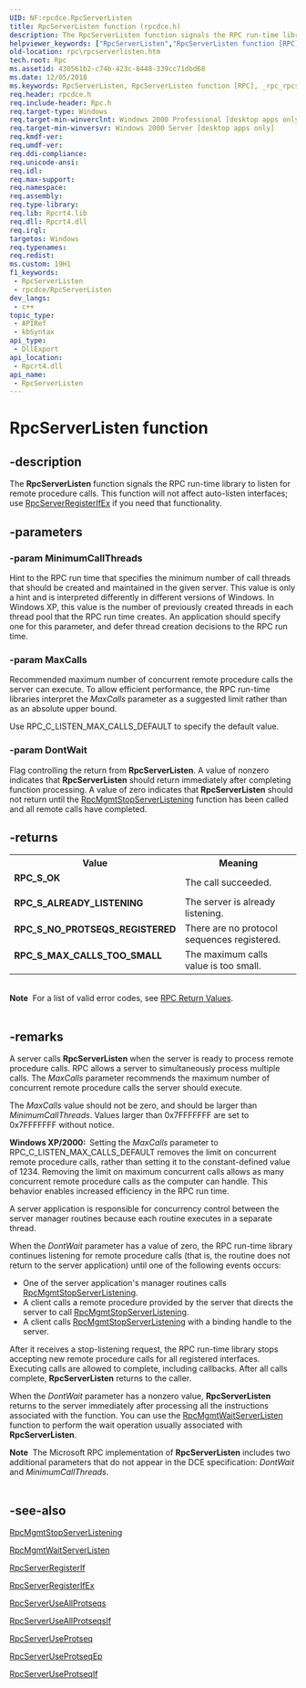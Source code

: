```yaml
---
UID: NF:rpcdce.RpcServerListen
title: RpcServerListen function (rpcdce.h)
description: The RpcServerListen function signals the RPC run-time library to listen for remote procedure calls. This function will not affect auto-listen interfaces; use RpcServerRegisterIfEx if you need that functionality.
helpviewer_keywords: ["RpcServerListen","RpcServerListen function [RPC]","_rpc_rpcserverlisten","rpc.rpcserverlisten","rpcdce/RpcServerListen"]
old-location: rpc\rpcserverlisten.htm
tech.root: Rpc
ms.assetid: 430561b2-c74b-423c-8448-339cc71dbd68
ms.date: 12/05/2018
ms.keywords: RpcServerListen, RpcServerListen function [RPC], _rpc_rpcserverlisten, rpc.rpcserverlisten, rpcdce/RpcServerListen
req.header: rpcdce.h
req.include-header: Rpc.h
req.target-type: Windows
req.target-min-winverclnt: Windows 2000 Professional [desktop apps only]
req.target-min-winversvr: Windows 2000 Server [desktop apps only]
req.kmdf-ver: 
req.umdf-ver: 
req.ddi-compliance: 
req.unicode-ansi: 
req.idl: 
req.max-support: 
req.namespace: 
req.assembly: 
req.type-library: 
req.lib: Rpcrt4.lib
req.dll: Rpcrt4.dll
req.irql: 
targetos: Windows
req.typenames: 
req.redist: 
ms.custom: 19H1
f1_keywords:
 - RpcServerListen
 - rpcdce/RpcServerListen
dev_langs:
 - c++
topic_type:
 - APIRef
 - kbSyntax
api_type:
 - DllExport
api_location:
 - Rpcrt4.dll
api_name:
 - RpcServerListen
---
```


# RpcServerListen function


## -description

The 
<b>RpcServerListen</b> function signals the RPC run-time library to listen for remote procedure calls. This function will not affect auto-listen interfaces; use 
<a href="https://docs.microsoft.com/windows/desktop/api/rpcdce/nf-rpcdce-rpcserverregisterifex">RpcServerRegisterIfEx</a> if you need that functionality.

## -parameters

### -param MinimumCallThreads

Hint to the RPC run time that specifies the minimum number of call threads that should be created and maintained in the given server. This value is only a hint and is interpreted differently in different versions of Windows. In Windows XP, this value is the number of previously created threads in each thread pool that the RPC run time creates. An application should specify one for this parameter, and defer thread creation decisions to the RPC run time.

### -param MaxCalls

Recommended maximum number of concurrent remote procedure calls the server can execute. To allow efficient performance, the RPC run-time libraries interpret the <i>MaxCalls</i> parameter as a suggested limit rather than as an absolute upper bound. 




Use RPC_C_LISTEN_MAX_CALLS_DEFAULT to specify the default value.

### -param DontWait

Flag controlling the return from 
<b>RpcServerListen</b>. A value of nonzero indicates that 
<b>RpcServerListen</b> should return immediately after completing function processing. A value of zero indicates that 
<b>RpcServerListen</b> should not return until the 
<a href="https://docs.microsoft.com/windows/desktop/api/rpcdce/nf-rpcdce-rpcmgmtstopserverlistening">RpcMgmtStopServerListening</a> function has been called and all remote calls have completed.

## -returns

<table>
<tr>
<th>Value</th>
<th>Meaning</th>
</tr>
<tr>
<td width="40%">
<dl>
<dt><b>RPC_S_OK</b></dt>
</dl>
</td>
<td width="60%">
The call succeeded.

</td>
</tr>
<tr>
<td width="40%">
<dl>
<dt><b>RPC_S_ALREADY_LISTENING</b></dt>
</dl>
</td>
<td width="60%">
The server is already listening.

</td>
</tr>
<tr>
<td width="40%">
<dl>
<dt><b>RPC_S_NO_PROTSEQS_REGISTERED</b></dt>
</dl>
</td>
<td width="60%">
There are no protocol sequences registered.

</td>
</tr>
<tr>
<td width="40%">
<dl>
<dt><b>RPC_S_MAX_CALLS_TOO_SMALL</b></dt>
</dl>
</td>
<td width="60%">
The maximum calls value is too small.

</td>
</tr>
</table>
 

<div class="alert"><b>Note</b>  For a list of valid error codes, see 
<a href="https://docs.microsoft.com/windows/desktop/Rpc/rpc-return-values">RPC Return Values</a>.</div>
<div> </div>

## -remarks

A server calls 
<b>RpcServerListen</b> when the server is ready to process remote procedure calls. RPC allows a server to simultaneously process multiple calls. The <i>MaxCalls</i> parameter recommends the maximum number of concurrent remote procedure calls the server should execute.

The <i>MaxCalls</i> value should not be zero, and should be larger than <i>MinimumCallThreads</i>. Values larger than 0x7FFFFFFF are set to 0x7FFFFFFF without notice.

<b>Windows XP/2000:  </b>Setting the <i>MaxCalls</i> parameter to RPC_C_LISTEN_MAX_CALLS_DEFAULT removes the limit on concurrent remote procedure calls, rather than setting it to the constant-defined value of 1234. Removing the limit on maximum concurrent calls allows as many concurrent remote procedure calls as the computer can handle. This behavior enables increased efficiency in the RPC run time.

A server application is responsible for concurrency control between the server manager routines because each routine executes in a separate thread.

When the <i>DontWait</i> parameter has a value of zero, the RPC run-time library continues listening for remote procedure calls (that is, the routine does not return to the server application) until one of the following events occurs:

<ul>
<li>One of the server application's manager routines calls 
<a href="https://docs.microsoft.com/windows/desktop/api/rpcdce/nf-rpcdce-rpcmgmtstopserverlistening">RpcMgmtStopServerListening</a>.</li>
<li>A client calls a remote procedure provided by the server that directs the server to call 
<a href="https://docs.microsoft.com/windows/desktop/api/rpcdce/nf-rpcdce-rpcmgmtstopserverlistening">RpcMgmtStopServerListening</a>.</li>
<li>A client calls 
<a href="https://docs.microsoft.com/windows/desktop/api/rpcdce/nf-rpcdce-rpcmgmtstopserverlistening">RpcMgmtStopServerListening</a> with a binding handle to the server.</li>
</ul>
After it receives a stop-listening request, the RPC run-time library stops accepting new remote procedure calls for all registered interfaces. Executing calls are allowed to complete, including callbacks. After all calls complete, 
<b>RpcServerListen</b> returns to the caller.

When the <i>DontWait</i> parameter has a nonzero value, 
<b>RpcServerListen</b> returns to the server immediately after processing all the instructions associated with the function. You can use the 
<a href="https://docs.microsoft.com/windows/desktop/api/rpcdce/nf-rpcdce-rpcmgmtwaitserverlisten">RpcMgmtWaitServerListen</a> function to perform the wait operation usually associated with 
<b>RpcServerListen</b>.

<div class="alert"><b>Note</b>  The Microsoft RPC implementation of 
<b>RpcServerListen</b> includes two additional parameters that do not appear in the DCE specification: <i>DontWait</i> and <i>MinimumCallThreads</i>.</div>
<div> </div>

## -see-also

<a href="https://docs.microsoft.com/windows/desktop/api/rpcdce/nf-rpcdce-rpcmgmtstopserverlistening">RpcMgmtStopServerListening</a>



<a href="https://docs.microsoft.com/windows/desktop/api/rpcdce/nf-rpcdce-rpcmgmtwaitserverlisten">RpcMgmtWaitServerListen</a>



<a href="https://docs.microsoft.com/windows/desktop/api/rpcdce/nf-rpcdce-rpcserverregisterif">RpcServerRegisterIf</a>



<a href="https://docs.microsoft.com/windows/desktop/api/rpcdce/nf-rpcdce-rpcserverregisterifex">RpcServerRegisterIfEx</a>



<a href="https://docs.microsoft.com/windows/desktop/api/rpcdce/nf-rpcdce-rpcserveruseallprotseqs">RpcServerUseAllProtseqs</a>



<a href="https://docs.microsoft.com/windows/desktop/api/rpcdce/nf-rpcdce-rpcserveruseallprotseqsif">RpcServerUseAllProtseqsIf</a>



<a href="https://docs.microsoft.com/windows/desktop/api/rpcdce/nf-rpcdce-rpcserveruseprotseq">RpcServerUseProtseq</a>



<a href="https://docs.microsoft.com/windows/desktop/api/rpcdce/nf-rpcdce-rpcserveruseprotseqep">RpcServerUseProtseqEp</a>



<a href="https://docs.microsoft.com/windows/desktop/api/rpcdce/nf-rpcdce-rpcserveruseprotseqif">RpcServerUseProtseqIf</a>

